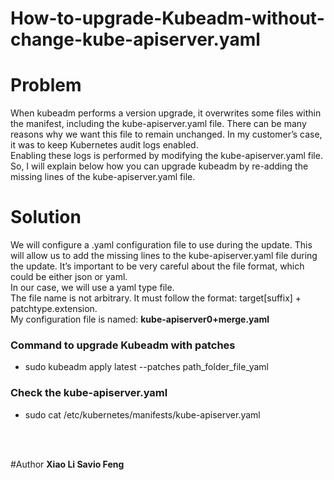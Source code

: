 # How-to-upgrade-Kubeadm-without-change-kube-apiserver.yaml

# Problem
When kubeadm performs a version upgrade, it overwrites some files within the manifest, including the kube-apiserver.yaml file. There can be many reasons why we want this file to remain unchanged. In my customer’s case, it was to keep Kubernetes audit logs enabled. <br>
Enabling these logs is performed by modifying the kube-apiserver.yaml file. So, I will explain below how you can upgrade kubeadm by re-adding the missing lines of the kube-apiserver.yaml file. 
# Solution
We will configure a .yaml configuration file to use during the update. This will allow us to add the missing lines to the kube-apiserver.yaml file during the update. It’s important to be very careful about the file format, which could be either json or yaml.  <br>
In our case, we will use a yaml type file.  <br>
The file name is not arbitrary. It must follow the format: target[suffix] + patchtype.extension.  <br>
My configuration file is named: **kube-apiserver0+merge.yaml**

### Command to upgrade Kubeadm with patches 
 - sudo kubeadm apply latest --patches path_folder_file_yaml


### Check the kube-apiserver.yaml 
 - sudo cat /etc/kubernetes/manifests/kube-apiserver.yaml 


<br><br>

#Author
<b>Xiao Li Savio Feng</b>
